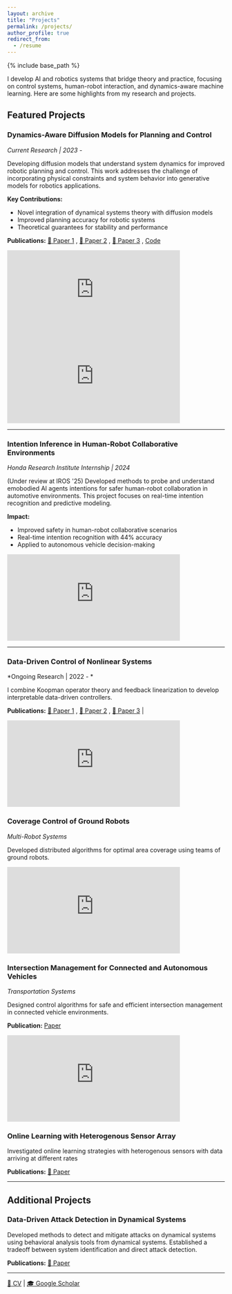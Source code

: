 ```yaml
---
layout: archive
title: "Projects"
permalink: /projects/
author_profile: true
redirect_from:
  - /resume
---
```


{% include base_path %}

I develop AI and robotics systems that bridge theory and practice, focusing on control systems, human-robot interaction, and dynamics-aware machine learning. Here are some highlights from my research and projects.

## Featured Projects

### Dynamics-Aware Diffusion Models for Planning and Control
*Current Research | 2023 -*

Developing diffusion models that understand system dynamics for improved robotic planning and control. This work addresses the challenge of incorporating physical constraints and system behavior into generative models for robotics applications.

**Key Contributions:**
- Novel integration of dynamical systems theory with diffusion models
- Improved planning accuracy for robotic systems
- Theoretical guarantees for stability and performance

**Publications:** [📄 Paper 1](https://arxiv.org/pdf/2504.00236) , [📄 Paper 2](https://arxiv.org/pdf/2504.09836) ,  [📄 Paper 3](https://ieeexplore.ieee.org/stamp/stamp.jsp?arnumber=10886071) , [Code](https://github.com/darshangm/diffusion-nonlinear-control) 

<iframe width="400" height="200" 
        src="https://www.youtube.com/embed/3qQoxwMP33M" 
        title="Swarm control with dynamics-aware diffusion" 
        frameborder="0" 
        allow="accelerometer; autoplay; clipboard-write; encrypted-media; gyroscope; picture-in-picture; web-share" 
        allowfullscreen>
</iframe>

<iframe width="400" height="200"
        src="https://www.youtube.com/embed/tbaFg1HthMo" 
        title="Deployment on multiple Husky robots" 
        frameborder="0" 
        allow="accelerometer; autoplay; clipboard-write; encrypted-media; gyroscope; picture-in-picture; web-share" 
        allowfullscreen>
</iframe>


---

### Intention Inference in Human-Robot Collaborative Environments
*Honda Research Institute Internship | 2024*

(Under review at IROS '25) Developed methods to probe and understand emobodied AI agents intentions for safer human-robot collaboration in automotive environments. This project focuses on real-time intention recognition and predictive modeling.

**Impact:**
- Improved safety in human-robot collaborative scenarios
- Real-time intention recognition with 44% accuracy
- Applied to autonomous vehicle decision-making 

<iframe width="400" height="200" 
        src="https://www.youtube.com/embed/GBGBFXxoEmM" 
        title="Active probing based motion planning" 
        frameborder="0" 
        allow="accelerometer; autoplay; clipboard-write; encrypted-media; gyroscope; picture-in-picture; web-share" 
        allowfullscreen>
</iframe>

---

### Data-Driven Control of Nonlinear Systems
*Ongoing Research | 2022 - *

I combine Koopman operator theory and feedback linearization to develop interpretable data-driven controllers.

**Publications:** [📄 Paper 1](https://ieeexplore.ieee.org/abstract/document/10565947) , [📄 Paper 2](https://arxiv.org/pdf/2308.11229) , [📄 Paper 3](https://ieeexplore.ieee.org/stamp/stamp.jsp?arnumber=10383720) |  

<iframe width="400" height="200"
        src="https://www.youtube.com/embed/zHBFvQXijQk" 
        title="Active probing based motion planning" 
        frameborder="0" 
        allow="accelerometer; autoplay; clipboard-write; encrypted-media; gyroscope; picture-in-picture; web-share" 
        allowfullscreen>
</iframe>


### Coverage Control of Ground Robots
*Multi-Robot Systems*

Developed distributed algorithms for optimal area coverage using teams of ground robots.

<iframe width="400" height="200" 
        src="https://www.youtube.com/embed/KYLpdI5PiXY" 
        title="Live demo of coverage control with multiple ground robots" 
        frameborder="0" 
        allow="accelerometer; autoplay; clipboard-write; encrypted-media; gyroscope; picture-in-picture; web-share" 
        allowfullscreen>
</iframe>

### Intersection Management for Connected and Autonomous Vehicles
*Transportation Systems*

Designed control algorithms for safe and efficient intersection management in connected vehicle environments.

**Publication:** [Paper](https://ieeexplore.ieee.org/stamp/stamp.jsp?arnumber=9867733) 

<iframe width="400" height="200"
        src="https://www.youtube.com/embed/QfIfFiEhi_g" 
        title="Live demo of coverage control with multiple ground robots" 
        frameborder="0" 
        allow="accelerometer; autoplay; clipboard-write; encrypted-media; gyroscope; picture-in-picture; web-share" 
        allowfullscreen>
</iframe>


### Online Learning with Heterogenous Sensor Array

Investigated online learning strategies with heterogenous sensors with data arriving at different rates

**Publications:** [📄 Paper](https://arxiv.org/pdf/2312.05432)

---

## Additional Projects

### Data-Driven Attack Detection in Dynamical Systems

Developed methods to detect and mitigate attacks on dynamical systems using behavioral analysis tools from dynamical systems. Established a tradeoff between system identification and direct attack detection.


**Publications:** [📄 Paper](https://ieeexplore.ieee.org/stamp/stamp.jsp?arnumber=9993195)

---

[📄 CV](https://darshangm.github.io/files/CV) | [🎓 Google Scholar](https://scholar.google.com/citations?user=FYkk5xUAAAAJ&hl=en)